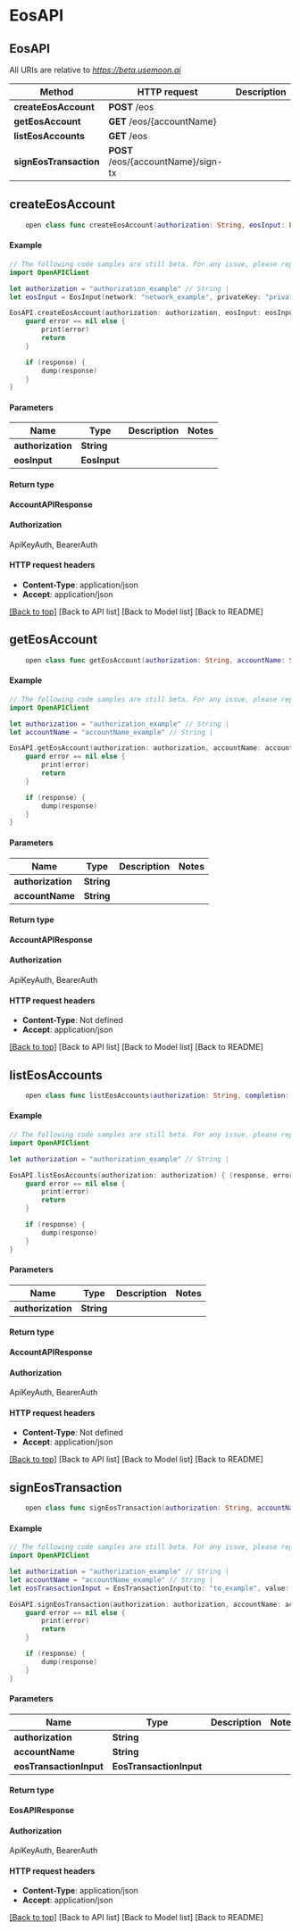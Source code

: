 # EosAPI

## EosAPI

All URIs are relative to _https://beta.usemoon.ai_

| Method                 | HTTP request                        | Description |
| ---------------------- | ----------------------------------- | ----------- |
| **createEosAccount**   | **POST** /eos                       |             |
| **getEosAccount**      | **GET** /eos/{accountName}          |             |
| **listEosAccounts**    | **GET** /eos                        |             |
| **signEosTransaction** | **POST** /eos/{accountName}/sign-tx |             |

## **createEosAccount**

```swift
    open class func createEosAccount(authorization: String, eosInput: EosInput, completion: @escaping (_ data: AccountAPIResponse?, _ error: Error?) -> Void)
```

#### Example

```swift
// The following code samples are still beta. For any issue, please report via http://github.com/OpenAPITools/openapi-generator/issues/new
import OpenAPIClient

let authorization = "authorization_example" // String | 
let eosInput = EosInput(network: "network_example", privateKey: "privateKey_example") // EosInput | 

EosAPI.createEosAccount(authorization: authorization, eosInput: eosInput) { (response, error) in
    guard error == nil else {
        print(error)
        return
    }

    if (response) {
        dump(response)
    }
}
```

#### Parameters

| Name              | Type         | Description | Notes |
| ----------------- | ------------ | ----------- | ----- |
| **authorization** | **String**   |             |       |
| **eosInput**      | **EosInput** |             |       |

#### Return type

**AccountAPIResponse**

#### Authorization

ApiKeyAuth, BearerAuth

#### HTTP request headers

* **Content-Type**: application/json
* **Accept**: application/json

[\[Back to top\]](broken-reference) \[Back to API list] \[Back to Model list] \[Back to README]

## **getEosAccount**

```swift
    open class func getEosAccount(authorization: String, accountName: String, completion: @escaping (_ data: AccountAPIResponse?, _ error: Error?) -> Void)
```

#### Example

```swift
// The following code samples are still beta. For any issue, please report via http://github.com/OpenAPITools/openapi-generator/issues/new
import OpenAPIClient

let authorization = "authorization_example" // String | 
let accountName = "accountName_example" // String | 

EosAPI.getEosAccount(authorization: authorization, accountName: accountName) { (response, error) in
    guard error == nil else {
        print(error)
        return
    }

    if (response) {
        dump(response)
    }
}
```

#### Parameters

| Name              | Type       | Description | Notes |
| ----------------- | ---------- | ----------- | ----- |
| **authorization** | **String** |             |       |
| **accountName**   | **String** |             |       |

#### Return type

**AccountAPIResponse**

#### Authorization

ApiKeyAuth, BearerAuth

#### HTTP request headers

* **Content-Type**: Not defined
* **Accept**: application/json

[\[Back to top\]](broken-reference) \[Back to API list] \[Back to Model list] \[Back to README]

## **listEosAccounts**

```swift
    open class func listEosAccounts(authorization: String, completion: @escaping (_ data: AccountAPIResponse?, _ error: Error?) -> Void)
```

#### Example

```swift
// The following code samples are still beta. For any issue, please report via http://github.com/OpenAPITools/openapi-generator/issues/new
import OpenAPIClient

let authorization = "authorization_example" // String | 

EosAPI.listEosAccounts(authorization: authorization) { (response, error) in
    guard error == nil else {
        print(error)
        return
    }

    if (response) {
        dump(response)
    }
}
```

#### Parameters

| Name              | Type       | Description | Notes |
| ----------------- | ---------- | ----------- | ----- |
| **authorization** | **String** |             |       |

#### Return type

**AccountAPIResponse**

#### Authorization

ApiKeyAuth, BearerAuth

#### HTTP request headers

* **Content-Type**: Not defined
* **Accept**: application/json

[\[Back to top\]](broken-reference) \[Back to API list] \[Back to Model list] \[Back to README]

## **signEosTransaction**

```swift
    open class func signEosTransaction(authorization: String, accountName: String, eosTransactionInput: EosTransactionInput, completion: @escaping (_ data: EosAPIResponse?, _ error: Error?) -> Void)
```

#### Example

```swift
// The following code samples are still beta. For any issue, please report via http://github.com/OpenAPITools/openapi-generator/issues/new
import OpenAPIClient

let authorization = "authorization_example" // String | 
let accountName = "accountName_example" // String | 
let eosTransactionInput = EosTransactionInput(to: "to_example", value: 123, network: "network_example", compress: false) // EosTransactionInput | 

EosAPI.signEosTransaction(authorization: authorization, accountName: accountName, eosTransactionInput: eosTransactionInput) { (response, error) in
    guard error == nil else {
        print(error)
        return
    }

    if (response) {
        dump(response)
    }
}
```

#### Parameters

| Name                    | Type                    | Description | Notes |
| ----------------------- | ----------------------- | ----------- | ----- |
| **authorization**       | **String**              |             |       |
| **accountName**         | **String**              |             |       |
| **eosTransactionInput** | **EosTransactionInput** |             |       |

#### Return type

**EosAPIResponse**

#### Authorization

ApiKeyAuth, BearerAuth

#### HTTP request headers

* **Content-Type**: application/json
* **Accept**: application/json

[\[Back to top\]](broken-reference) \[Back to API list] \[Back to Model list] \[Back to README]
